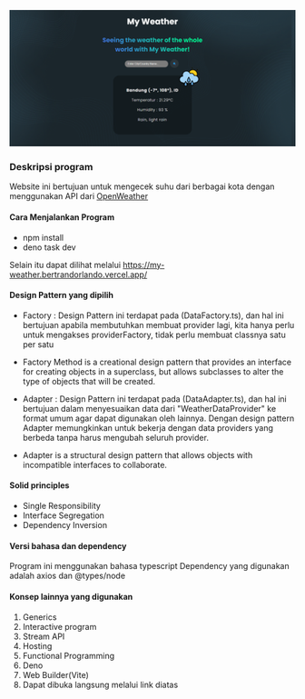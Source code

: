 ![Screenshot](Screenshot.png)

### Deskripsi program

Website ini bertujuan untuk mengecek suhu dari berbagai kota dengan menggunakan API dari [OpenWeather](openweathermap.org)

#### Cara Menjalankan Program

- npm install
- deno task dev

Selain itu dapat dilihat melalui <https://my-weather.bertrandorlando.vercel.app/>

#### Design Pattern yang dipilih

- Factory : Design Pattern ini terdapat pada (DataFactory.ts), dan hal ini bertujuan apabila membutuhkan membuat provider lagi, kita hanya perlu untuk mengakses providerFactory, tidak perlu membuat classnya satu per satu
- Factory Method is a creational design pattern that provides an interface for creating objects in a superclass, but allows subclasses to alter the type of objects that will be created.

- Adapter : Design Pattern ini terdapat pada (DataAdapter.ts), dan hal ini bertujuan dalam menyesuaikan data dari "WeatherDataProvider" ke format umum agar dapat digunakan oleh lainnya. Dengan design pattern Adapter memungkinkan untuk bekerja dengan data providers yang berbeda tanpa harus mengubah seluruh provider.
- Adapter is a structural design pattern that allows objects with incompatible interfaces to collaborate.

#### Solid principles

- Single Responsibility
- Interface Segregation
- Dependency Inversion

#### Versi bahasa dan dependency

Program ini menggunakan bahasa typescript
Dependency yang digunakan adalah axios dan @types/node

#### Konsep lainnya yang digunakan

1. Generics
2. Interactive program
3. Stream API
4. Hosting
5. Functional Programming
6. Deno
7. Web Builder(Vite)
8. Dapat dibuka langsung melalui link diatas
